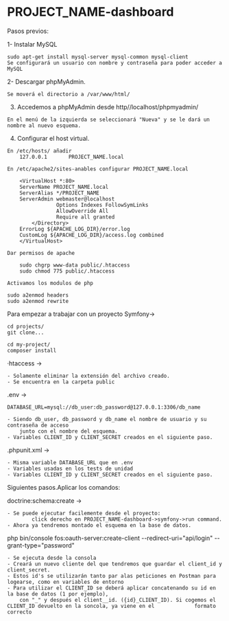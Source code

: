 # PROJECT_NAME-dashboard

Pasos previos:

   1- Instalar MySQL
    
    sudo apt-get install mysql-server mysql-common mysql-client
    Se configurará un usuario con nombre y contraseña para poder acceder a MySQL
    
   2- Descargar phpMyAdmin.
   
    Se moverá el directorio a /var/www/html/
   
   3. Accedemos a phpMyAdmin desde http//localhost/phpmyadmin/
    
    En el menú de la izquierda se seleccionará "Nueva" y se le dará un nombre al nuevo esquema.
    
   4. Configurar el host virtual.
    
    En /etc/hosts/ añadir
        127.0.0.1       PROJECT_NAME.local
        
    En /etc/apache2/sites-anables configurar PROJECT_NAME.local
    
        <VirtualHost *:80>
	    ServerName PROJECT_NAME.local
	    ServerAlias */PROJECT_NAME
	    ServerAdmin webmaster@localhost
                    Options Indexes FollowSymLinks
                    AllowOverride All
                    Require all granted
            </Directory>
    	ErrorLog ${APACHE_LOG_DIR}/error.log
    	CustomLog ${APACHE_LOG_DIR}/access.log combined
        </VirtualHost>

    Dar permisos de apache
    
        sudo chgrp www-data public/.htaccess
        sudo chmod 775 public/.htaccess
	
    Activamos los modulos de php
    	
	sudo a2enmod headers
	sudo a2enmod rewrite

        
Para empezar a trabajar con un proyecto Symfony->

    cd projects/ 
    git clone...

    cd my-project/   
    composer install

 ·htaccess ->
 
    - Solamente eliminar la extensión del archivo creado.
    - Se encuentra en la carpeta public
 
 .env ->

    DATABASE_URL=mysql://db_user:db_password@127.0.0.1:3306/db_name

    - Siendo db_user, db_password y db_name el nombre de usuario y su contraseña de acceso
        junto con el nombre del esquema.
    - Variables CLIENT_ID y CLIENT_SECRET creados en el siguiente paso.

.phpunit.xml ->

    - Misma variable DATABASE_URL que en .env
    - Variables usadas en los tests de unidad
    - Variables CLIENT_ID y CLIENT_SECRET creados en el siguiente paso.

Siguientes pasos.Aplicar los comandos:

doctrine:schema:create ->

    - Se puede ejecutar facilemente desde el proyecto:
            click derecho en PROJECT_NAME-dashboard->symfony->run command.
    - Ahora ya tendremos montado el esquema en la base de datos.

php bin/console fos:oauth-server:create-client --redirect-uri="api/login" --grant-type="password"

    - Se ejecuta desde la consola
    - Creará un nuevo cliente del que tendremos que guardar el client_id y client_secret.
    - Estos id's se utilizarán tanto par alas peticiones en Postman para logearse, como en variables de entorno
    - Para utilizar el CLIENT_ID se deberá aplicar concatenando su id en la base de datos (1 por ejemplo),
        con "_" y después el client__id. ({id}_CLIENT_ID). Si cogemos el CLIENT_ID devuelto en la soncola, ya viene en el             formato correcto
